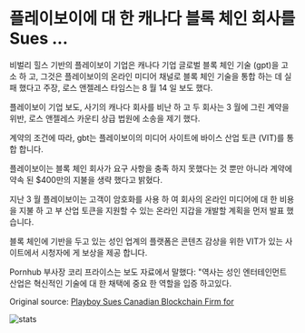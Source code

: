 # 플레이보이에 대 한 캐나다 블록 체인 회사를 Sues ...

비벌리 힐스 기반의 플레이보이 기업은 캐나다 기업 글로벌 블록 체인 기술 (gpt)을 고소 하 고, 그것은 플레이보이의 온라인 미디어 채널로 블록 체인 기술을 통합 하는 데 실패 했다고 주장, 로스 앤젤레스 타임스는 8 월 14 일 보도 했다.

플레이보이 기업 보도, 사기의 캐나다 회사를 비난 하 고 두 회사는 3 월에 그린 계약을 위반, 로스 앤젤레스 카운티 상급 법원에 소송을 제기 했다.

계약의 조건에 따라, gbt는 플레이보이의 미디어 사이트에 바이스 산업 토큰 (VIT)를 통합 합니다.

플레이보이는 블록 체인 회사가 요구 사항을 충족 하지 못했다는 것 뿐만 아니라 계약에 약속 된 $400만의 지불을 생략 했다고 밝혔다.

지난 3 월 플레이보이는 고객이 암호화를 사용 하 여 회사의 온라인 미디어에 대 한 비용을 지불 하 고 부 산업 토큰을 지원할 수 있는 온라인 지갑을 개발할 계획을 먼저 발표 했습니다.

블록 체인에 기반을 두고 있는 성인 업계의 플랫폼은 콘텐츠 감상을 위한 VIT가 있는 사이트에서 시청자에 게 보상을 제공 합니다.

Pornhub 부사장 코리 프라이스는 보도 자료에서 말했다: "역사는 성인 엔터테인먼트 산업은 혁신적인 기술에 대 한 채택에 중요 한 역할을 입증 하고있다.

Original source: [Playboy Sues Canadian Blockchain Firm for](https://cointelegraph.com/news/playboy-sues-canadian-blockchain-firm-for)

![stats](https://c.statcounter.com/11760860/0/a89fa40b/1/ "stats")